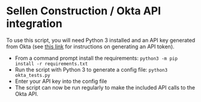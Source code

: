 # Sellen Construction / Okta API integration

To use this script, you will need Python 3 installed and an API key generated from Okta (see [this link](https://developer.okta.com/docs/guides/create-an-api-token/create-the-token/) for instructions on generating an API token).

- From a command prompt install the requirements: `python3 -m pip install -r requirements.txt`
- Run the script with Python 3 to generate a config file: `python3 okta_tests.py`
- Enter your API key into the config file
- The script can now be run regularly to make the included API calls to the Okta API.
